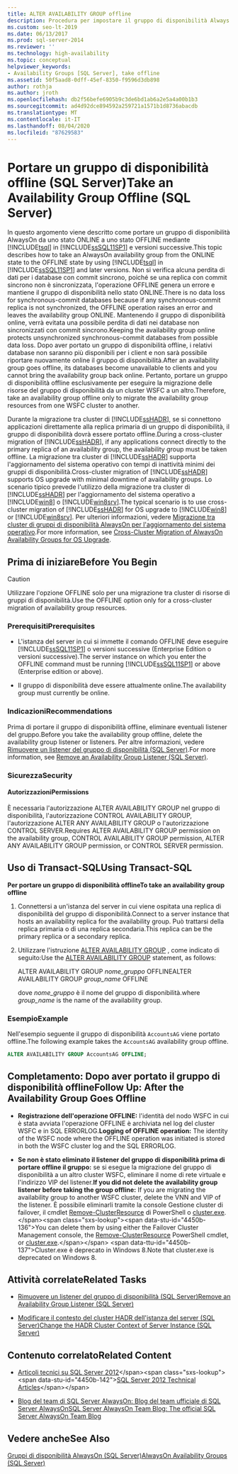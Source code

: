 ```yaml
---
title: ALTER AVAILABILITY GROUP offline
description: Procedura per impostare il gruppo di disponibilità Always On offline
ms.custom: seo-lt-2019
ms.date: 06/13/2017
ms.prod: sql-server-2014
ms.reviewer: ''
ms.technology: high-availability
ms.topic: conceptual
helpviewer_keywords:
- Availability Groups [SQL Server], take offline
ms.assetid: 50f5aad8-0dff-45ef-8350-f9596d3db898
author: rothja
ms.author: jroth
ms.openlocfilehash: db2f56befe6905b9c3de6bd1ab6a2e5a4a00b1b3
ms.sourcegitcommit: ad4d92dce894592a259721a1571b1d8736abacdb
ms.translationtype: MT
ms.contentlocale: it-IT
ms.lasthandoff: 08/04/2020
ms.locfileid: "87629583"
---
```

# <a name="take-an-availability-group-offline-sql-server"></a><span data-ttu-id="4450b-103">Portare un gruppo di disponibilità offline (SQL Server)</span><span class="sxs-lookup"><span data-stu-id="4450b-103">Take an Availability Group Offline (SQL Server)</span></span>
  <span data-ttu-id="4450b-104">In questo argomento viene descritto come portare un gruppo di disponibilità AlwaysOn da uno stato ONLINE a uno stato OFFLINE mediante [!INCLUDE[tsql](../includes/tsql-md.md)] in [!INCLUDE[ssSQL11SP1](../includes/sssql11sp1-md.md)] e versioni successive.</span><span class="sxs-lookup"><span data-stu-id="4450b-104">This topic describes how to take an AlwaysOn availability group from the ONLINE state to the OFFLINE state by using [!INCLUDE[tsql](../includes/tsql-md.md)] in [!INCLUDE[ssSQL11SP1](../includes/sssql11sp1-md.md)] and later versions.</span></span> <span data-ttu-id="4450b-105">Non si verifica alcuna perdita di dati per i database con commit sincrono, poiché se una replica con commit sincrono non è sincronizzata, l'operazione OFFLINE genera un errore e mantiene il gruppo di disponibilità nello stato ONLINE.</span><span class="sxs-lookup"><span data-stu-id="4450b-105">There is no data loss for synchronous-commit databases because if any synchronous-commit replica is not synchronized, the OFFLINE operation raises an error and leaves the availability group ONLINE.</span></span> <span data-ttu-id="4450b-106">Mantenendo il gruppo di disponibilità online, verrà evitata una possibile perdita di dati nei database non sincronizzati con commit sincrono.</span><span class="sxs-lookup"><span data-stu-id="4450b-106">Keeping the availability group online protects unsynchronized synchronous-commit databases from possible data loss.</span></span> <span data-ttu-id="4450b-107">Dopo aver portato un gruppo di disponibilità offline, i relativi database non saranno più disponibili per i client e non sarà possibile riportare nuovamente online il gruppo di disponibilità.</span><span class="sxs-lookup"><span data-stu-id="4450b-107">After an availability group goes offline, its databases become unavailable to clients and you cannot bring the availability group back online.</span></span> <span data-ttu-id="4450b-108">Pertanto, portare un gruppo di disponibilità offline esclusivamente per eseguire la migrazione delle risorse del gruppo di disponibilità da un cluster WSFC a un altro.</span><span class="sxs-lookup"><span data-stu-id="4450b-108">Therefore, take an availability group offline only to migrate the availability group resources from one WSFC cluster to another.</span></span>  
  
 <span data-ttu-id="4450b-109">Durante la migrazione tra cluster di [!INCLUDE[ssHADR](../includes/sshadr-md.md)], se si connettono applicazioni direttamente alla replica primaria di un gruppo di disponibilità, il gruppo di disponibilità dovrà essere portato offline.</span><span class="sxs-lookup"><span data-stu-id="4450b-109">During a cross-cluster migration of [!INCLUDE[ssHADR](../includes/sshadr-md.md)], if any applications connect directly to the primary replica of an availability group, the availability group must be taken offline.</span></span> <span data-ttu-id="4450b-110">La migrazione tra cluster di [!INCLUDE[ssHADR](../includes/sshadr-md.md)] supporta l'aggiornamento del sistema operativo con tempi di inattività minimi dei gruppi di disponibilità.</span><span class="sxs-lookup"><span data-stu-id="4450b-110">Cross-cluster migration of [!INCLUDE[ssHADR](../includes/sshadr-md.md)] supports OS upgrade with minimal downtime of availability groups.</span></span> <span data-ttu-id="4450b-111">Lo scenario tipico prevede l'utilizzo della migrazione tra cluster di [!INCLUDE[ssHADR](../includes/sshadr-md.md)] per l'aggiornamento del sistema operativo a [!INCLUDE[win8](../includes/win8-md.md)] o [!INCLUDE[win8srv](../includes/win8srv-md.md)].</span><span class="sxs-lookup"><span data-stu-id="4450b-111">The typical scenario is to use cross-cluster migration of [!INCLUDE[ssHADR](../includes/sshadr-md.md)] for OS upgrade to [!INCLUDE[win8](../includes/win8-md.md)] or [!INCLUDE[win8srv](../includes/win8srv-md.md)].</span></span> <span data-ttu-id="4450b-112">Per ulteriori informazioni, vedere [Migrazione tra cluster di gruppi di disponibilità AlwaysOn per l'aggiornamento del sistema operativo](https://msdn.microsoft.com/library/jj873730.aspx).</span><span class="sxs-lookup"><span data-stu-id="4450b-112">For more information, see [Cross-Cluster Migration of AlwaysOn Availability Groups for OS Upgrade](https://msdn.microsoft.com/library/jj873730.aspx).</span></span>  
  

  
##  <a name="before-you-begin"></a><a name="BeforeYouBegin"></a> <span data-ttu-id="4450b-113">Prima di iniziare</span><span class="sxs-lookup"><span data-stu-id="4450b-113">Before You Begin</span></span>  
  
> [!CAUTION]  
>  <span data-ttu-id="4450b-114">Utilizzare l'opzione OFFLINE solo per una migrazione tra cluster di risorse di gruppi di disponibilità.</span><span class="sxs-lookup"><span data-stu-id="4450b-114">Use the OFFLINE option only for a cross-cluster migration of availability group resources.</span></span>  
  
###  <a name="prerequisites"></a><a name="Prerequisites"></a> <span data-ttu-id="4450b-115">Prerequisiti</span><span class="sxs-lookup"><span data-stu-id="4450b-115">Prerequisites</span></span>  
  
-   <span data-ttu-id="4450b-116">L'istanza del server in cui si immette il comando OFFLINE deve eseguire [!INCLUDE[ssSQL11SP1](../includes/sssql11sp1-md.md)] o versioni successive (Enterprise Edition o versioni successive).</span><span class="sxs-lookup"><span data-stu-id="4450b-116">The server instance on which you enter the OFFLINE command must be running [!INCLUDE[ssSQL11SP1](../includes/sssql11sp1-md.md)] or above (Enterprise edition or above).</span></span>  
  
-   <span data-ttu-id="4450b-117">Il gruppo di disponibilità deve essere attualmente online.</span><span class="sxs-lookup"><span data-stu-id="4450b-117">The availability group must currently be online.</span></span>  
  
###  <a name="recommendations"></a><a name="Recommendations"></a> <span data-ttu-id="4450b-118">Indicazioni</span><span class="sxs-lookup"><span data-stu-id="4450b-118">Recommendations</span></span>  
 <span data-ttu-id="4450b-119">Prima di portare il gruppo di disponibilità offline, eliminare eventuali listener del gruppo.</span><span class="sxs-lookup"><span data-stu-id="4450b-119">Before you take the availability group offline, delete the availability group listener or listeners.</span></span> <span data-ttu-id="4450b-120">Per altre informazioni, vedere [Rimuovere un listener del gruppo di disponibilità &#40;SQL Server&#41;](availability-groups/windows/remove-an-availability-group-listener-sql-server.md).</span><span class="sxs-lookup"><span data-stu-id="4450b-120">For more information, see [Remove an Availability Group Listener &#40;SQL Server&#41;](availability-groups/windows/remove-an-availability-group-listener-sql-server.md).</span></span>  
  
###  <a name="security"></a><a name="Security"></a> <span data-ttu-id="4450b-121">Sicurezza</span><span class="sxs-lookup"><span data-stu-id="4450b-121">Security</span></span>  
  
####  <a name="permissions"></a><a name="Permissions"></a> <span data-ttu-id="4450b-122">Autorizzazioni</span><span class="sxs-lookup"><span data-stu-id="4450b-122">Permissions</span></span>  
 <span data-ttu-id="4450b-123">È necessaria l'autorizzazione ALTER AVAILABILITY GROUP nel gruppo di disponibilità, l'autorizzazione CONTROL AVAILABILITY GROUP, l'autorizzazione ALTER ANY AVAILABILITY GROUP o l'autorizzazione CONTROL SERVER.</span><span class="sxs-lookup"><span data-stu-id="4450b-123">Requires ALTER AVAILABILITY GROUP permission on the availability group, CONTROL AVAILABILITY GROUP permission, ALTER ANY AVAILABILITY GROUP permission, or CONTROL SERVER permission.</span></span>  
  
##  <a name="using-transact-sql"></a><a name="TsqlProcedure"></a> <span data-ttu-id="4450b-124">Uso di Transact-SQL</span><span class="sxs-lookup"><span data-stu-id="4450b-124">Using Transact-SQL</span></span>  
 <span data-ttu-id="4450b-125">**Per portare un gruppo di disponibilità offline**</span><span class="sxs-lookup"><span data-stu-id="4450b-125">**To take an availability group offline**</span></span>  
  
1.  <span data-ttu-id="4450b-126">Connettersi a un'istanza del server in cui viene ospitata una replica di disponibilità del gruppo di disponibilità.</span><span class="sxs-lookup"><span data-stu-id="4450b-126">Connect to a server instance that hosts an availability replica for the availability group.</span></span> <span data-ttu-id="4450b-127">Può trattarsi della replica primaria o di una replica secondaria.</span><span class="sxs-lookup"><span data-stu-id="4450b-127">This replica can be the primary replica or a secondary replica.</span></span>  
  
2.  <span data-ttu-id="4450b-128">Utilizzare l'istruzione [ALTER AVAILABILITY GROUP](/sql/t-sql/statements/alter-availability-group-transact-sql) , come indicato di seguito:</span><span class="sxs-lookup"><span data-stu-id="4450b-128">Use the [ALTER AVAILABILITY GROUP](/sql/t-sql/statements/alter-availability-group-transact-sql) statement, as follows:</span></span>  
  
     <span data-ttu-id="4450b-129">ALTER AVAILABILITY GROUP *nome_gruppo* OFFLINE</span><span class="sxs-lookup"><span data-stu-id="4450b-129">ALTER AVAILABILITY GROUP *group_name* OFFLINE</span></span>  
  
     <span data-ttu-id="4450b-130">dove *nome_gruppo* è il nome del gruppo di disponibilità.</span><span class="sxs-lookup"><span data-stu-id="4450b-130">where *group_name* is the name of the availability group.</span></span>  
  
### <a name="example"></a><span data-ttu-id="4450b-131">Esempio</span><span class="sxs-lookup"><span data-stu-id="4450b-131">Example</span></span>  
 <span data-ttu-id="4450b-132">Nell'esempio seguente il gruppo di disponibilità `AccountsAG` viene portato offline.</span><span class="sxs-lookup"><span data-stu-id="4450b-132">The following example takes the `AccountsAG` availability group offline.</span></span>  
  
```sql
ALTER AVAILABILITY GROUP AccountsAG OFFLINE;  
```  
  
##  <a name="follow-up-after-the-availability-group-goes-offline"></a><a name="FollowUp"></a> <span data-ttu-id="4450b-133">Completamento: Dopo aver portato il gruppo di disponibilità offline</span><span class="sxs-lookup"><span data-stu-id="4450b-133">Follow Up: After the Availability Group Goes Offline</span></span>  
  
-   <span data-ttu-id="4450b-134">**Registrazione dell'operazione OFFLINE:**  l'identità del nodo WSFC in cui è stata avviata l'operazione OFFLINE è archiviata nel log del cluster WSFC e in SQL ERRORLOG.</span><span class="sxs-lookup"><span data-stu-id="4450b-134">**Logging of OFFLINE operation:**  The identity of the WSFC node where the OFFLINE operation was initiated is stored in both the WSFC cluster log and the SQL ERRORLOG.</span></span>  
  
-   <span data-ttu-id="4450b-135">**Se non è stato eliminato il listener del gruppo di disponibilità prima di portare offline il gruppo:**  se si esegue la migrazione del gruppo di disponibilità a un altro cluster WSFC, eliminare il nome di rete virtuale e l'indirizzo VIP del listener.</span><span class="sxs-lookup"><span data-stu-id="4450b-135">**If you did not delete the availability group listener before taking the group offline:**  If you are migrating the availability group to another WSFC cluster, delete the VNN and VIP of the listener.</span></span> <span data-ttu-id="4450b-136">È possibile eliminarli tramite la console Gestione cluster di failover, il cmdlet [Remove-ClusterResource](https://technet.microsoft.com/library/ee461015\(WS.10\).aspx) di PowerShell o [cluster.exe](https://technet.microsoft.com/library/ee461015\(WS.10\).aspx).</span><span class="sxs-lookup"><span data-stu-id="4450b-136">You can delete them by using either the Failover Cluster Management console, the [Remove-ClusterResource](https://technet.microsoft.com/library/ee461015\(WS.10\).aspx) PowerShell cmdlet, or [cluster.exe](https://technet.microsoft.com/library/ee461015\(WS.10\).aspx).</span></span> <span data-ttu-id="4450b-137">Cluster.exe è deprecato in Windows 8.</span><span class="sxs-lookup"><span data-stu-id="4450b-137">Note that cluster.exe is deprecated on Windows 8.</span></span>  
  
##  <a name="related-tasks"></a><a name="RelatedTasks"></a> <span data-ttu-id="4450b-138">Attività correlate</span><span class="sxs-lookup"><span data-stu-id="4450b-138">Related Tasks</span></span>  
  
-   [<span data-ttu-id="4450b-139">Rimuovere un listener del gruppo di disponibilità &#40;SQL Server&#41;</span><span class="sxs-lookup"><span data-stu-id="4450b-139">Remove an Availability Group Listener &#40;SQL Server&#41;</span></span>](availability-groups/windows/remove-an-availability-group-listener-sql-server.md)  
  
-   [<span data-ttu-id="4450b-140">Modificare il contesto del cluster HADR dell'istanza del server &#40;SQL Server&#41;</span><span class="sxs-lookup"><span data-stu-id="4450b-140">Change the HADR Cluster Context of Server Instance &#40;SQL Server&#41;</span></span>](availability-groups/windows/change-the-hadr-cluster-context-of-server-instance-sql-server.md)  
  
##  <a name="related-content"></a><a name="RelatedContent"></a> <span data-ttu-id="4450b-141">Contenuto correlato</span><span class="sxs-lookup"><span data-stu-id="4450b-141">Related Content</span></span>  
  
-   <span data-ttu-id="4450b-142">[Articoli tecnici su SQL Server 2012](https://msdn.microsoft.com/library/bb418445\(SQL.10\).aspx)</span><span class="sxs-lookup"><span data-stu-id="4450b-142">[SQL Server 2012 Technical Articles](https://msdn.microsoft.com/library/bb418445\(SQL.10\).aspx)</span></span>  
  
-   [<span data-ttu-id="4450b-143">Blog del team di SQL Server AlwaysOn: Blog del team ufficiale di SQL Server AlwaysOn</span><span class="sxs-lookup"><span data-stu-id="4450b-143">SQL Server AlwaysOn Team Blog: The official SQL Server AlwaysOn Team Blog</span></span>](https://blogs.msdn.com/b/sqlalwayson/)  
  
## <a name="see-also"></a><span data-ttu-id="4450b-144">Vedere anche</span><span class="sxs-lookup"><span data-stu-id="4450b-144">See Also</span></span>  
 [<span data-ttu-id="4450b-145">Gruppi di disponibilità AlwaysOn &#40;SQL Server&#41;</span><span class="sxs-lookup"><span data-stu-id="4450b-145">AlwaysOn Availability Groups &#40;SQL Server&#41;</span></span>](availability-groups/windows/always-on-availability-groups-sql-server.md)  
